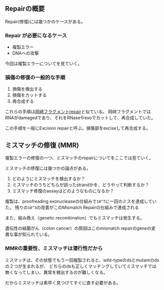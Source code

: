 ## Repairの概要

Repair(修復)には幾つかのケースがある。

### Repair が必要になるケース

- 複製エラー
- DNAへの攻撃

今回は複製エラーについてを見ていく。

### 損傷の修復の一般的な手順

1. 損傷を検出する
2. 損傷をカットする
3. 再合成する

これらの手順は[岡崎フラグメントrepair](岡崎フラグメントrepair.md)と似ている。
岡﨑フラグメントではRNAがdamagedであり、それをRNaseやexoでカットして、再合成していた。

この手順を一般にExcision repairと呼ぶ。損傷部をexciseして再合成する。

## ミスマッチの修復 (MMR)

複製エラーの修復の一つ、ミスマッチのrepairについてをここでは見ていく。

ミスマッチの修復には幾つかの論点がある。

1. どのようにミスマッチを検出するか？
2. ミスマッチのうちどちらが誤ったstrandかを、どうやって判断するか？
3. ミスマッチ修復のassayはどのようなものになるか？

複製は、proofreading exonucleaseの仕組みで`10^7`に一回のミスを達成していた。
残りの`10^3`の改善がこのMismatch Repairの仕組みで達成される

また、組み換え（genetic recombination）でもミスマッチは発生する。

遺伝性の結腸がん（colon cancer）の原因はこのmismatch repairのgeneの変異な事が知られている。

### MMRの重要性、ミスマッチは潜行性だから

ミスマッチは、その状態でもう一回複製されると、wild-typeのdsとmutantのdsの２つが生まれるが、
どちらのdsも正しくマッチングしていてミスマッチでは無くなってしまい、異常を検出するのが難しくなる。

だからミスマッチは素早く見つけてすぐに直す必要がある。